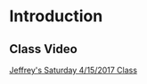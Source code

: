 # Introduction

## Class Video

[Jeffrey's Saturday 4/15/2017 Class](https://codingbootcamp.hosted.panopto.com/Panopto/Pages/Viewer.aspx?id=9144b02c-423c-4b36-b07d-f2ff42b4a96a)
